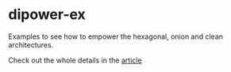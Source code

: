 # dipower-ex

Examples to see how to empower the hexagonal, onion and clean architectures.

Check out the whole details in the [article](https://medium.com/@fabiojose/dipower-a76f453b38fd)
